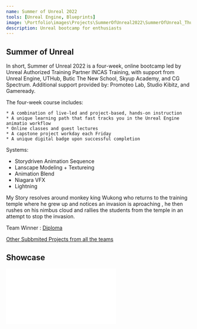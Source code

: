 ```yaml
---
name: Summer of Unreal 2022
tools: [Unreal Engine, Blueprints]
image: \Portfolio\images\Projects\SummerOfUnreal2022\SummerOfUnreal_Thumbnail.jpg
description: Unreal bootcamp for enthusiasts
---
```


## Summer of Unreal

In short, Summer of Unreal 2022 is a four-week, online bootcamp led by Unreal Authorized Training Partner INCAS Training, with support from Unreal Engine, UTHub, Butic The New School,  Skyup Academy, and  CG Spectrum. Additional support provided by: Promoteo Lab, Studio Kibitz, and Gameready.

The four-week course includes:

    * A combination of live-led and project-based, hands-on instruction
    * A unique learning path that fast tracks you in the Unreal Engine animatio workflow
    * Online classes and guest lectures
    * A capstone project workday each Friday
    * A unique digital badge upon successful completion

Systems:
* Storydriven Animation Sequence
* Lanscape Modeling + Textureing
* Animation Blend
* Niagara VFX
* Lightning

My Story resolves around monkey king Wukong who returns to the training temple where he grew up and notices an invasion is aproaching , he then rushes on his nimbus cloud and rallies the students from the temple in an attempt to stop the invasion.

Team Winner : [Diploma]( https://incas-training.de/certificate/?e2def452-4219-4c22-ad01-af14f86dbe84 )

[Other Subbmited Projects from all the teams]( https://www.youtube.com/watch?v=sA1-ZhBnefI)

## Showcase

<div class="video">
  <iframe src="\Portfolio\images\Projects\SummerOfUnreal2022\SummerOfUnreal.mp4" frameborder="0" allowfullscreen></iframe>
</div>


